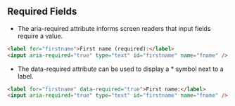 <h2 id="required-fields">Required Fields</h2>

* The aria-required attribute informs screen readers that input fields require a value. 

```html
<label for="firstname">First name (required):</label> 
<input aria-required="true" type="text" id="firstname" name="fname" />
```

* The data-required attribute can be used to display a * symbol next to a label. 

```html
<label for="firstname" data-required="true">First name:</label> 
<input aria-required="true" type="text" id="firstname" name="fname" />
```
